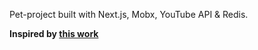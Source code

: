 Pet-project built with Next.js, Mobx, YouTube API & Redis.

**Inspired by [this work](https://www.behance.net/gallery/127388481/Youtube-Redesign-UXUI)**
